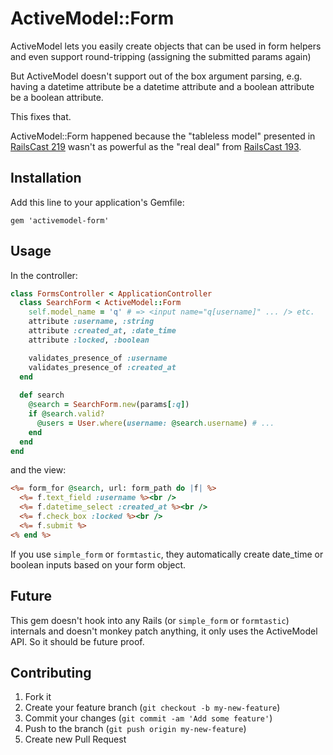 # ActiveModel::Form

ActiveModel lets you easily create objects that can be used in form helpers and even support round-tripping (assigning the submitted params again)

But ActiveModel doesn't support out of the box argument parsing, e.g. having a datetime attribute be a datetime attribute and a boolean attribute be a boolean attribute.

This fixes that.

ActiveModel::Form happened because the "tableless model" presented in
[RailsCast 219](http://railscasts.com/episodes/219-active-model) wasn't
as powerful as the "real deal" from [RailsCast 193](http://railscasts.com/episodes/193-tableless-model/).

## Installation

Add this line to your application's Gemfile:

    gem 'activemodel-form'

## Usage

In the controller:

```ruby
class FormsController < ApplicationController
  class SearchForm < ActiveModel::Form
    self.model_name = 'q' # => <input name="q[username]" ... /> etc.
    attribute :username, :string
    attribute :created_at, :date_time
    attribute :locked, :boolean

    validates_presence_of :username
    validates_presence_of :created_at
  end
  
  def search
    @search = SearchForm.new(params[:q])
    if @search.valid?
      @users = User.where(username: @search.username) # ...
    end
  end
end
```

and the view:

```rhtml
<%= form_for @search, url: form_path do |f| %>
  <%= f.text_field :username %><br />
  <%= f.datetime_select :created_at %><br />
  <%= f.check_box :locked %><br />
  <%= f.submit %>
<% end %>
```

If you use `simple_form` or `formtastic`, they automatically create date_time or boolean inputs based on your form object.

## Future

This gem doesn't hook into any Rails (or `simple_form` or `formtastic`)
internals and doesn't monkey patch anything, it only uses the ActiveModel API.
So it should be future proof.

## Contributing

1. Fork it
2. Create your feature branch (`git checkout -b my-new-feature`)
3. Commit your changes (`git commit -am 'Add some feature'`)
4. Push to the branch (`git push origin my-new-feature`)
5. Create new Pull Request
